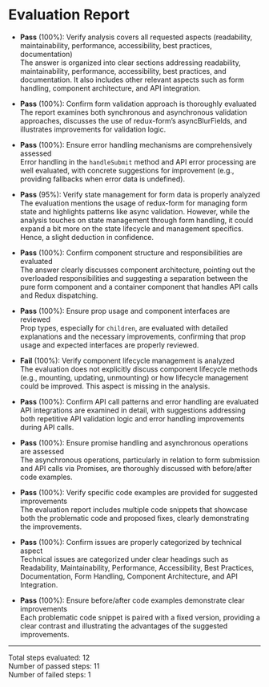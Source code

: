 # Evaluation Report

- **Pass** (100%): Verify analysis covers all requested aspects (readability, maintainability, performance, accessibility, best practices, documentation)  
  The answer is organized into clear sections addressing readability, maintainability, performance, accessibility, best practices, and documentation. It also includes other relevant aspects such as form handling, component architecture, and API integration.

- **Pass** (100%): Confirm form validation approach is thoroughly evaluated  
  The report examines both synchronous and asynchronous validation approaches, discusses the use of redux-form’s asyncBlurFields, and illustrates improvements for validation logic.

- **Pass** (100%): Ensure error handling mechanisms are comprehensively assessed  
  Error handling in the `handleSubmit` method and API error processing are well evaluated, with concrete suggestions for improvement (e.g., providing fallbacks when error data is undefined).

- **Pass** (95%): Verify state management for form data is properly analyzed  
  The evaluation mentions the usage of redux-form for managing form state and highlights patterns like async validation. However, while the analysis touches on state management through form handling, it could expand a bit more on the state lifecycle and management specifics. Hence, a slight deduction in confidence.

- **Pass** (100%): Confirm component structure and responsibilities are evaluated  
  The answer clearly discusses component architecture, pointing out the overloaded responsibilities and suggesting a separation between the pure form component and a container component that handles API calls and Redux dispatching.

- **Pass** (100%): Ensure prop usage and component interfaces are reviewed  
  Prop types, especially for `children`, are evaluated with detailed explanations and the necessary improvements, confirming that prop usage and expected interfaces are properly reviewed.

- **Fail** (100%): Verify component lifecycle management is analyzed  
  The evaluation does not explicitly discuss component lifecycle methods (e.g., mounting, updating, unmounting) or how lifecycle management could be improved. This aspect is missing in the analysis.

- **Pass** (100%): Confirm API call patterns and error handling are evaluated  
  API integrations are examined in detail, with suggestions addressing both repetitive API validation logic and error handling improvements during API calls.

- **Pass** (100%): Ensure promise handling and asynchronous operations are assessed  
  The asynchronous operations, particularly in relation to form submission and API calls via Promises, are thoroughly discussed with before/after code examples.

- **Pass** (100%): Verify specific code examples are provided for suggested improvements  
  The evaluation report includes multiple code snippets that showcase both the problematic code and proposed fixes, clearly demonstrating the improvements.

- **Pass** (100%): Confirm issues are properly categorized by technical aspect  
  Technical issues are categorized under clear headings such as Readability, Maintainability, Performance, Accessibility, Best Practices, Documentation, Form Handling, Component Architecture, and API Integration.

- **Pass** (100%): Ensure before/after code examples demonstrate clear improvements  
  Each problematic code snippet is paired with a fixed version, providing a clear contrast and illustrating the advantages of the suggested improvements.

---

Total steps evaluated: 12  
Number of passed steps: 11  
Number of failed steps: 1